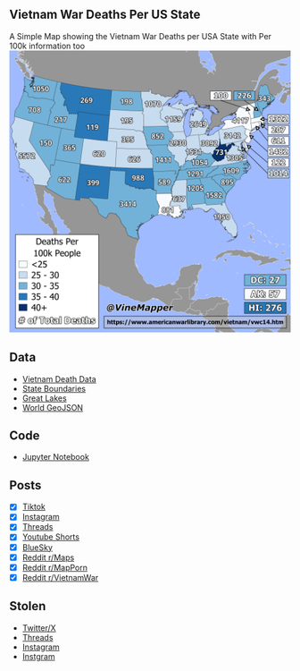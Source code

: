 ## Vietnam War Deaths Per US State
A Simple Map showing the Vietnam War Deaths per USA State with Per 100k information too
![Map](Vietnam_War_Deaths.png)

## Data
* [Vietnam Death Data](https://www.americanwarlibrary.com/vietnam/vwc14.htm)
* [State Boundaries](https://www.census.gov/geographies/mapping-files/time-series/geo/carto-boundary-file.html)
* [Great Lakes](https://usicecenter.gov/Products/GreatLakesData)
* [World GeoJSON](https://public.opendatasoft.com/explore/dataset/world-administrative-boundaries/export/?flg=en-us)

## Code
* [Jupyter Notebook](FormatData.ipynb)

## Posts
- [x] [Tiktok](https://www.tiktok.com/@vinemapper/video/7444730360442785066)
- [x] [Instagram](https://www.instagram.com/p/DDSPjeuPSnU/)
- [x] [Threads](https://www.threads.net/@vinemapper/post/DDSPk04vJZq)
- [x] [Youtube Shorts](https://www.youtube.com/shorts/oPwi9MbRB8I)
- [x] [BlueSky](https://bsky.app/profile/vinemapper.bsky.social/post/3lcq6wiific2e)
- [x] [Reddit r/Maps](https://www.reddit.com/r/Maps/comments/1h8x3wk/american_deaths_in_vietnam_per_state/)
- [x] [Reddit r/MapPorn](https://www.reddit.com/r/MapPorn/comments/1h8x0xt/american_deaths_in_vietnam_per_state/)
- [x] [Reddit r/VietnamWar](https://www.reddit.com/r/VietnamWar/comments/1h8x4ug/american_deaths_in_vietnam_per_state/)

## Stolen
- [Twitter/X](https://x.com/simongerman600/status/1868039262026813927)
- [Threads](https://www.threads.net/@dataposts/post/DDS1LCbPV5T)
- [Instagram](https://www.instagram.com/p/DDS1KAlPgHT/)
- [Instgram](https://www.instagram.com/p/DEY3SlbgXBV/)
